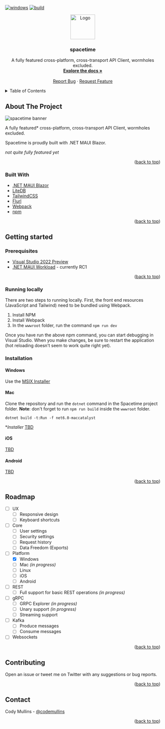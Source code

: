 [![windows](https://github.com/getspacetime/spacetime/workflows/windows/badge.svg?branch=main)](https://github.com/getspacetime/spacetime/actions/workflows/windows.yml)
[![build](https://github.com/getspacetime/spacetime/workflows/build/badge.svg?event=push)](https://github.com/getspacetime/spacetime/actions/workflows/build.yml)
<div align="center">
  <a href="https://github.com/getspacetime/spacetime">
    <img src="https://user-images.githubusercontent.com/1738479/163629084-536529ef-0e5c-4a4c-abde-eb471082d02d.png" alt="Logo" width="80" height="80">
  </a>

<h3 align="center">spacetime</h3>

  <p align="center">
    A fully featured cross-platform, cross-transport API Client, wormholes excluded.
    <br />
    <a href="https://github.com/spacetimedotnet/spacetime"><strong>Explore the docs »</strong></a>
    <br />
    <br />
    <a href="https://github.com/spacetimedotnet/spacetime/issues/new?assignees=&labels=&template=bug_report.md&title=">Report Bug</a>
    ·
    <a href="https://github.com/spacetimedotnet/spacetime/issues/new?assignees=&labels=&template=feature_request.md&title=">Request Feature</a>
  </p>
</div>
<details>
  <summary>Table of Contents</summary>
  <ol>
    <li>
      <a href="#about-the-project">About The Project</a>
      <ul>
        <li><a href="#built-with">Built With</a></li>
      </ul>
    </li>
    <li>
      <a href="#getting-started">Getting Started</a>
      <ul>
        <li><a href="#prerequisites">Prerequisites</a></li>
        <li><a href="#installation">Installation</a></li>
      </ul>
    </li>
    <li><a href="#usage">Usage</a></li>
    <li><a href="#roadmap">Roadmap</a></li>
    <li><a href="#contributing">Contributing</a></li>
    <li><a href="#license">License</a></li>
    <li><a href="#contact">Contact</a></li>
    <li><a href="#acknowledgments">Acknowledgments</a></li>
  </ol>
</details>

## About The Project

![spacetime banner](https://user-images.githubusercontent.com/1738479/163643935-011423bb-ecf0-4d73-a2a3-5983fedb3226.PNG)

A fully featured* cross-platform, cross-transport API Client, wormholes excluded. 

Spacetime is proudly built with .NET MAUI Blazor.

*not quite fully featured yet*


<p align="right">(<a href="#top">back to top</a>)</p>

### Built With

* [.NET MAUI Blazor](https://docs.microsoft.com/en-us/aspnet/core/blazor/hybrid/tutorials/maui?view=aspnetcore-6.0)
* [LiteDB](https://www.litedb.org/)
* [TailwindCSS](https://tailwindcss.com/)
* [Flurl](https://flurl.dev/)
* [Webpack](https://github.com/webpack/webpack)
* [npm](https://www.npmjs.com/)
<p align="right">(<a href="#top">back to top</a>)</p>

## Getting started

### Prerequisites
* [Visual Studio 2022 Preview](https://visualstudio.microsoft.com/vs/preview/)
* [.NET MAUI Workload](https://docs.microsoft.com/en-us/dotnet/maui/get-started/installation) - currently RC1

<p align="right">(<a href="#top">back to top</a>)</p>

### Running locally

There are two steps to running locally. First, the front end resources (JavaScript and Tailwind) need to be bundled using Webpack.

1. Install NPM
2. Install Webpack
3. In the `wwwroot` folder, run the command `npm run dev`

Once you have run the above npm command, you can start debugging in Visual Studio. When you make changes, be sure to restart the application (hot reloading doesn't seem to work quite right yet).

### Installation

#### Windows

Use the [MSIX Installer](https://github.com/spacetimedotnet/spacetime/releases)

#### Mac
Clone the repository and run the `dotnet` command in the Spacetime project folder. **Note**: don't forget to run `npm run build` inside the `wwwroot` folder.

```
dotnet build -t:Run -f net6.0-maccatalyst
```

**Installer*
[TBD](https://github.com/spacetimedotnet/spacetime/issues/5)

#### iOS
[TBD](https://github.com/spacetimedotnet/spacetime/issues/6)

#### Android
[TBD](https://github.com/spacetimedotnet/spacetime/issues/7)

<p align="right">(<a href="#top">back to top</a>)</p>

## Roadmap
- [ ] UX
    - [ ] Responsive design
    - [ ] Keyboard shortcuts
- [ ] Core
    - [ ] User settings
    - [ ] Security settings
    - [ ] Request history
    - [ ] Data Freedom (Exports)
- [ ] Platform
    - [x] Windows
    - [ ] Mac _(in progress)_
    - [ ] Linux
    - [ ] iOS
    - [ ] Android
- [ ] REST
    - [ ] Full support for basic REST operations _(in progress)_
- [ ] gRPC
    - [ ] GRPC Explorer _(in progress)_
    - [ ] Unary support _(in progress)_
    - [ ] Streaming support
- [ ] Kafka
    - [ ] Produce messages
    - [ ] Consume messages
- [ ] Websockets

<p align="right">(<a href="#top">back to top</a>)</p>

## Contributing
Open an issue or tweet me on Twitter with any suggestions or bug reports.

<p align="right">(<a href="#top">back to top</a>)</p>

## Contact
Cody Mullins - [@codemullins](https://twitter.com/codemullins)
<p align="right">(<a href="#top">back to top</a>)</p>
